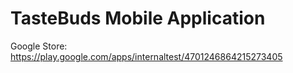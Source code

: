# TasteBuds Mobile Application 

Google Store: https://play.google.com/apps/internaltest/4701246864215273405
